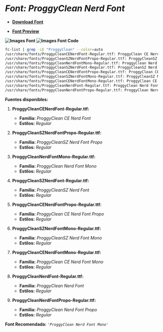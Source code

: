 <!-- Autor: Daniel Benjamin Perez Morales -->
<!-- GitHub: https://github.com/DanielBenjaminPerezMoralesDev13 -->
<!-- Gitlab: https://gitlab.com/DanielBenjaminPerezMoralesDev13 -->
<!-- Correo electrónico: danielperezdev@proton.me -->

# ***Font: ProggyClean Nerd Font***

- **[Download Font](https://github.com/ryanoasis/nerd-fonts/releases/download/v3.2.1/ProggyClean.zip "https://github.com/ryanoasis/nerd-fonts/releases/download/v3.2.1/ProggyClean.zip")**

- **[Font Preview](https://www.programmingfonts.org/#proggy-clean "https://www.programmingfonts.org/#proggy-clean")**

**![Images Font](../../Fonts/ProggyClean%20Nerd%20Font.png "Fonts/ProggyClean Nerd Font.png")**
**![Images Font Code](../../Font%20Images%20Code/ProggyClean%20Nerd%20Font%20Code.png "Font Images Code/ProggyClean Nerd Font Code.png")**

```bash
fc-list | grep -iE "ProggyClean" --color=auto
/usr/share/fonts/ProggyCleanCENerdFont-Regular.ttf: ProggyClean CE Nerd Font:style=Regular
/usr/share/fonts/ProggyCleanSZNerdFontPropo-Regular.ttf: ProggyCleanSZ Nerd Font Propo:style=Regular
/usr/share/fonts/ProggyCleanNerdFontMono-Regular.ttf: ProggyClean Nerd Font Mono:style=Regular
/usr/share/fonts/ProggyCleanSZNerdFont-Regular.ttf: ProggyCleanSZ Nerd Font:style=Regular
/usr/share/fonts/ProggyCleanCENerdFontPropo-Regular.ttf: ProggyClean CE Nerd Font Propo:style=Regular
/usr/share/fonts/ProggyCleanSZNerdFontMono-Regular.ttf: ProggyCleanSZ Nerd Font Mono:style=Regular
/usr/share/fonts/ProggyCleanCENerdFontMono-Regular.ttf: ProggyClean CE Nerd Font Mono:style=Regular
/usr/share/fonts/ProggyCleanNerdFont-Regular.ttf: ProggyClean Nerd Font:style=Regular
/usr/share/fonts/ProggyCleanNerdFontPropo-Regular.ttf: ProggyClean Nerd Font Propo:style=Regular
```

**Fuentes disponibles:**

1. **ProggyCleanCENerdFont-Regular.ttf:**
   - **Familia:** *ProggyClean CE Nerd Font*
   - **Estilos:** *Regular*

2. **ProggyCleanSZNerdFontPropo-Regular.ttf:**
   - **Familia:** *ProggyCleanSZ Nerd Font Propo*
   - **Estilos:** *Regular*

3. **ProggyCleanNerdFontMono-Regular.ttf:**
   - **Familia:** *ProggyClean Nerd Font Mono*
   - **Estilos:** *Regular*

4. **ProggyCleanSZNerdFont-Regular.ttf:**
   - **Familia:** *ProggyCleanSZ Nerd Font*
   - **Estilos:** *Regular*

5. **ProggyCleanCENerdFontPropo-Regular.ttf:**
   - **Familia:** *ProggyClean CE Nerd Font Propo*
   - **Estilos:** *Regular*

6. **ProggyCleanSZNerdFontMono-Regular.ttf:**
   - **Familia:** *ProggyCleanSZ Nerd Font Mono*
   - **Estilos:** *Regular*

7. **ProggyCleanCENerdFontMono-Regular.ttf:**
   - **Familia:** *ProggyClean CE Nerd Font Mono*
   - **Estilos:** *Regular*

8. **ProggyCleanNerdFont-Regular.ttf:**
   - **Familia:** *ProggyClean Nerd Font*
   - **Estilos:** *Regular*

9. **ProggyCleanNerdFontPropo-Regular.ttf:**
   - **Familia:** *ProggyClean Nerd Font Propo*
   - **Estilos:** *Regular*

**Font Recomendada:** *`'ProggyClean Nerd Font Mono'`*
